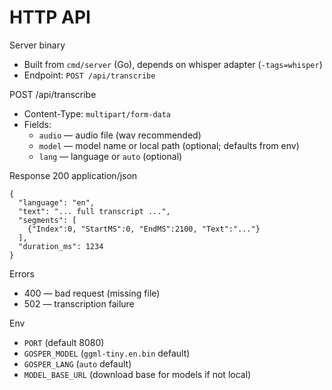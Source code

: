 # HTTP API

Server binary
- Built from `cmd/server` (Go), depends on whisper adapter (`-tags=whisper`)
- Endpoint: `POST /api/transcribe`

POST /api/transcribe
- Content-Type: `multipart/form-data`
- Fields:
  - `audio` — audio file (wav recommended)
  - `model` — model name or local path (optional; defaults from env)
  - `lang` — language or `auto` (optional)

Response 200 application/json
```
{
  "language": "en",
  "text": "... full transcript ...",
  "segments": [
    {"Index":0, "StartMS":0, "EndMS":2100, "Text":"..."}
  ],
  "duration_ms": 1234
}
```

Errors
- 400 — bad request (missing file)
- 502 — transcription failure

Env
- `PORT` (default 8080)
- `GOSPER_MODEL` (`ggml-tiny.en.bin` default)
- `GOSPER_LANG` (`auto` default)
- `MODEL_BASE_URL` (download base for models if not local)

